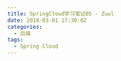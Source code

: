 ```yaml
---
title: SpringCloud学习笔记05 - Zuul
date: 2018-03-01 17:30:02
categories:
  - 后端
tags:
  - Spring Cloud
---
```

